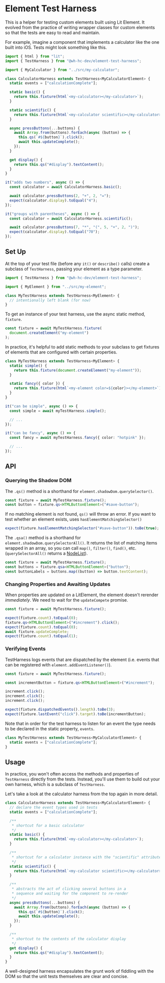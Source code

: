 # Element Test Harness

This is a helper for testing custom elements built using Lit Element. It evolved from the practice of writing wrapper classes for custom elements so that the tests are easy to read and maintain.

For example, imagine a component that implements a calculator like the one built into iOS. Tests might look something like this.

```ts
import { html } from "lit";
import { TestHarness } from "@wh-hc-dev/element-test-harness";

import { MyCalculator } from "../src/my-calculator";

class CalculatorHarness extends TestHarness<MyCalculatorElement> {
  static events = ["calculationComplete"];

  static basic() {
    return this.fixture(html`<my-calculator></my-calculator>`);
  }

  static scientific() {
    return this.fixture(html`<my-calculator scientific></my-calculator>`);
  }

  async pressButtons(...buttons) {
    await Array.from(buttons).forEach(async (button) => {
      this.qs(`#${button}`).click();
      await this.updateComplete();
    });
  }

  get display() {
    return this.qs("#display").textContent();
  }
}

it("adds two numbers", async () => {
  const calculator = await CalculatorHarness.basic();

  await calculator.pressButtons(2, "+", 2, "=");
  expect(calculator.display).toEqual("4");
});

it("groups with parentheses", async () => {
  const calculator = await CalculatorHarness.scientific();

  await calculator.pressButtons(7, "*", "(", 5, "+", 2, ")");
  expect(calculator.display).toEqual("70");
});
```

## Set Up

At the top of your test file (before any `it()` or `describe()` calls) create a subclass of `TestHarness`, passing your element as a type parameter.

```ts
import { TestHarness } from "@wh-hc-dev/element-test-harness";

import { MyElement } from "../src/my-element";

class MyTestHarness extends TestHarness<MyElement> {
  // intentionally left blank (for now)
}
```

To get an instance of your test harness, use the async static method, `fixture`.

```ts
const fixture = await MyTestHarness.fixture(
  document.createElement("my-element")
);
```

In practice, it's helpful to add static methods to your subclass to get fixtures of elements that are configured with certain properties.

```ts
class MyTestHarness extends TestHarness<MyElement> {
  static simple() {
    return this.fixture(document.createElement("my-element"));
  }

  static fancy({ color }) {
    return this.fixture(html`<my-element color=${color}></my-element>`);
  }
}

it("can be simple", async () => {
  const simple = await myTestHarness.simple();

  // ...
});

it("can be fancy", async () => {
  const fancy = await myTestHarness.fancy({ color: "hotpink" });

  // ...
});
```

## API

### Querying the Shadow DOM

The `.qs()` method is a shorthand for `element.shadowDom.querySelector()`.

```ts
const fixture = await MyTestHarness.fixture();
const button = fixture.qs<HTMLButtonElement>("#save-button");
```

If no matching element is not found, `qs()` will throw an error. If you want to test whether an element exists, uses `hasElementMatchingSelector()`

```ts
expect(fixture.hasElementMatchingSelector("#save-button")).toBe(true);
```

The `.qsa()` method is a shorthand for `element.shadowDom.querySelectorAll()`. It returns the list of matching items wrapped in an array, so you can call `map()`, `filter()`, `find()`, etc. (`querySelectorAll()` returns a [NodeList](https://developer.mozilla.org/en-US/docs/Web/API/NodeList)).

```ts
const fixture = await MyTestHarness.fixture();
const buttons = fixture.qsa<HTMLButtonElement>("button");
const buttonLabels = buttons.map((button) => button.textContent);
```

### Changing Properties and Awaiting Updates

When properties are updated on a LitElement, the element doesn't rerender _immediately_. We need to wait for the `updateCompete` promise.

```ts
const fixture = await MyTestHarness.fixture();

expect(fixture.count).toEqual(0);
fixture.qs<HTMLButtonElement>("#increment").click();
expect(fixture.count).toEqual(0);
await fixture.updateComplete;
expect(fixture.count).toEqual(1);
```

### Verifying Events

TestHarness logs events that are dispatched by the element (i.e. events that can be registered with `element.addEventListener()`).

```ts
const fixture = await MyTestHarness.fixture();

const incrementButton = fixture.qs<HTMLButtonElement>("#increment");

increment.click();
increment.click();
increment.click();

expect(fixture.dispatchedEvents().length).toBe(3);
expect(fixture.lastEvent("click").target).toBe(incrementButton);
```

Note that in order for the test harness to listen for an event the type needs to be declared in the static property, `events`.

```ts
class MyTestHarness extends TestHarness<MyCalculatorElement> {
  static events = ["calculationComplete"];
}
```

## Usage

In practice, you won't often access the methods and properties of `TestHarness` directly from the tests. Instead, you'll use them to build out your own harness, which is a subclass of `TestHarness`.

Let's take a look at the calculator harness from the top again in more detail.

```ts
class CalculatorHarness extends TestHarness<MyCalculatorElement> {
  // declare the event types used in tests
  static events = ["calculationComplete"];

  /**
   * shortcut for a basic calculator
   */
  static basic() {
    return this.fixture(html`<my-calculator></my-calculator>`);
  }

  /**
   * shortcut for a calculator instance with the "scientific" attribute enabled
   */
  static scientific() {
    return this.fixture(html`<my-calculator scientific></my-calculator>`);
  }

  /**
   * abstracts the act of clicking several buttons in a
   * sequence and waiting for the component to re-render
   */
  async pressButtons(...buttons) {
    await Array.from(buttons).forEach(async (button) => {
      this.qs(`#${button}`).click();
      await this.updateComplete();
    });
  }

  /**
   * shortcut to the contents of the calculator display
   */
  get display() {
    return this.qs("#display").textContent();
  }
}
```

A well-designed harness encapsulates the grunt work of fiddling with the DOM so that the unit tests themselves are clear and concise.
